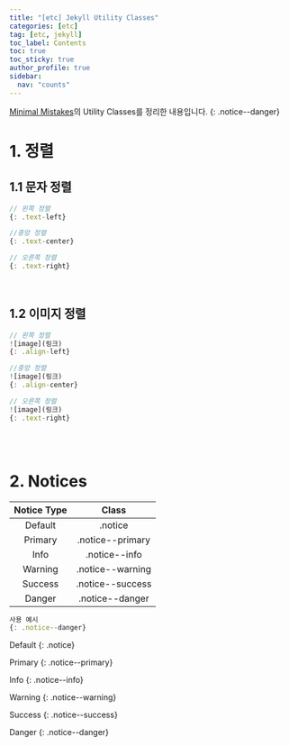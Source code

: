 ```yaml
---
title: "[etc] Jekyll Utility Classes"
categories: [etc]
tag: [etc, jekyll]
toc_label: Contents
toc: true
toc_sticky: true
author_profile: true
sidebar:
  nav: "counts"
---
```


[Minimal Mistakes](https://mmistakes.github.io/minimal-mistakes/docs/quick-start-guide/)의 Utility Classes를 정리한 내용입니다.
{: .notice--danger}

# 1. 정렬

## 1.1 문자 정렬

```js
// 왼쪽 정렬
{: .text-left}

//중앙 정렬
{: .text-center}

// 오른쪽 정렬
{: .text-right}
```

<br>

## 1.2 이미지 정렬

```js
// 왼쪽 정렬
![image](링크)
{: .align-left}

//중앙 정렬
![image](링크)
{: .align-center}

// 오른쪽 정렬
![image](링크)
{: .text-right}
```

<br><br>

# 2. Notices

| Notice Type |      Class       |
| :---------: | :--------------: |
|   Default   |     .notice      |
|   Primary   | .notice--primary |
|    Info     |  .notice--info   |
|   Warning   | .notice--warning |
|   Success   | .notice--success |
|   Danger    | .notice--danger  |

```js
사용 예시
{: .notice--danger}
```

Default
{: .notice}

Primary
{: .notice--primary}

Info
{: .notice--info}

Warning
{: .notice--warning}

Success
{: .notice--success}

Danger
{: .notice--danger}
